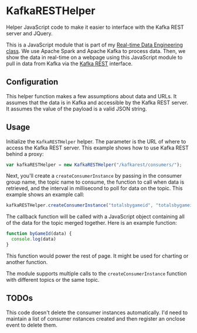 # KafkaRESTHelper
Helper JavaScript code to make it easier to interface with the Kafka REST server and JQuery.

This is a JavaScript module that is part of my [Real-time Data Engineering class](http://www.jesse-anderson.com/real-time-data-pipelines/). We use Apache Spark and Apache Kafka to process data. Then, we show the data in real-time on a webpage using this JavaScript module to pull in data from Kafka via the [Kafka REST](https://github.com/confluentinc/kafka-rest) interface.

## Configuration

This helper function makes a few assumptions about data and URLs. It assumes that the data is in Kafka and accessible by the Kafka REST server. It assumes the value of the payload is a valid JSON string.

## Usage

Initialize the `KafkaRESTHelper` helper. The parameter is the URL of where to access the Kafka REST server. This example shows how to use Kafka REST behind a proxy:

```javascript
var kafkaRESTHelper = new KafkaRESTHelper("/kafkarest/consumers/");
```

Next, you'll create a `createConsumerInstance` by passing in the consumer group name, the topic name to consume, the function to call when data is retrieved, and the interval in millisecond to poll for data on the topic. This example shows an example call:

```javascript
kafkaRESTHelper.createConsumerInstance("totalsbygameid", "totalsbygameid", byGameId, 10000)
```

The callback function will be called with a JavaScript object containing all of the data for the topic merged together. Here is an example function:

```javascript
function byGameId(data) {
  console.log(data)
}
```

This function would power the rest of page. It might be used for charting or another function.

The module supports multiple calls to the `createConsumerInstance` function with different topics or the same topic.

## TODOs

This code doesn't delete the consumer instances automatically. I'd need to maintain a list of consumer nstances created and then register an onclose event to delete them.
